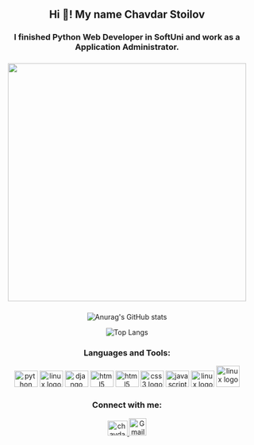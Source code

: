 
<h2 align="center">Hi 👋! My name Chavdar Stoilov</h2>

###

<h3 align="center">I finished Python Web Developer in SoftUni and work as a Application Administrator.</h3>

###

<div align="center">
      
  <img height="480" src="https://media2.giphy.com/media/v1.Y2lkPTc5MGI3NjExbXRobnQwbHJydnhuN3B4emVyY2hkbXJiZWlzb21zcWE5MnoxNmdzcyZlcD12MV9pbnRlcm5hbF9naWZfYnlfaWQmY3Q9Zw/qgQUggAC3Pfv687qPC/giphy.gif" />
</div>

###

<div align="center" style="displey:flex;" >

  <div>  
    
  ![Anurag's GitHub stats](https://github-readme-stats-sigma-five.vercel.app/api?username=ChavdarStoilov&show_icons=true&theme=transparent)
  
 </div>
 <div>
   
  ![Top Langs](https://github-readme-stats-sigma-five.vercel.app/api/top-langs/?username=ChavdarStoilov&layout=compact&theme=transparent)
  
  </div>
</div>

###

###
<h3 align="center" >Languages and Tools:</h3>
<div align="center">
  <img src="https://cdn.jsdelivr.net/gh/devicons/devicon/icons/python/python-original.svg" height="33" width="47" alt="python logo"  />
  <img src="https://cdn.jsdelivr.net/gh/devicons/devicon/icons/go/go-original.svg" height="33" width="47" alt="linux logo"  />
  <img src="https://cdn.jsdelivr.net/gh/devicons/devicon/icons/django/django-plain.svg" height="33" width="47" alt="django logo"  />
  <img src="https://cdn.jsdelivr.net/gh/devicons/devicon/icons/react/react-original.svg" height="33" width="47" alt="html5 logo"  />
  <img src="https://cdn.jsdelivr.net/gh/devicons/devicon/icons/html5/html5-original.svg" height="33" width="47" alt="html5 logo"  />
  <img src="https://cdn.jsdelivr.net/gh/devicons/devicon/icons/css3/css3-original.svg" height="33" width="47" alt="css3 logo"  />
  <img src="https://cdn.jsdelivr.net/gh/devicons/devicon/icons/javascript/javascript-original.svg" height="33" width="47" alt="javascript logo"  />
  <img src="https://cdn.jsdelivr.net/gh/devicons/devicon/icons/linux/linux-original.svg" height="33" width="47" alt="linux logo"  />
  <img src="https://cdn.jsdelivr.net/gh/devicons/devicon/icons/docker/docker-original.svg" height="43" width="47" alt="linux logo"  />
</div>

###
<h3 align="center" >Connect with me:</h3>
<div align="center">
    <a target="blank" href="https://linkedin.com/in/chavdar-stoilov-7a8088167" align="center">
      <img src="https://raw.githubusercontent.com/rahuldkjain/github-profile-readme-generator/master/src/images/icons/Social/linked-in-alt.svg" alt="chavdar-stoilov-7a8088167" height="30" width="40" /> 
    </a>
    <a target="blank" href="mailto:stoilov.chavdar@gmail.com" align="center">
      <img alt="Gmail" height="35" width="35" src="https://upload.wikimedia.org/wikipedia/commons/2/2e/Gmail_2020.png" />
    </a>
</div>

###

<div align="center"
    <img src="https://komarev.com/ghpvc/?username=ChavdarStoilov&style=flat-square&color=blue" alt=""/>
</div>

###
